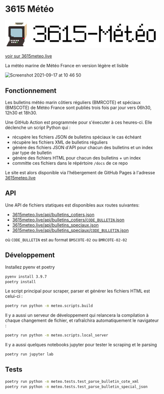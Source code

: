# 3615 Météo

![3615 Météo](https://raw.githubusercontent.com/adipasquale/3615meteo/main/static_assets/logo.png)

[voir sur 3615meteo.live](https://www.3615meteo.live)

La météo marine de Météo France en version légère et lisible

<img width="1099" alt="Screenshot 2021-09-17 at 10 46 50" src="https://user-images.githubusercontent.com/883348/133753567-f9eb5b00-7c21-4912-89d5-82a043406474.png">

## Fonctionnement

Les bulletins météo marin côtiers réguliers (BMRCOTE) et spéciaux (BMSCOTE) de Météo France sont publiés trois fois par jour vers 06h30, 12h30 et 18h30.

Une GitHub Action est programmée pour s'éxecuter à ces heures-ci. Elle déclenche un script Python qui :

- récupère les fichiers JSON de bulletins spéciaux le cas échéant
- récupère les fichiers XML de bulletins réguliers
- génère des fichiers JSON d'API pour chacun des bulletins et un index par type de bulletin
- génère des fichiers HTML pour chacun des bulletins + un index
- committe ces fichiers dans le répértoire `/docs` de ce repo

Le site est alors disponible via l'hébergement de GitHub Pages à l'adresse [3615meteo.live](https://www.3615meteo.live)

## API

Une API de fichiers statiques est disponibles aux routes suivantes:

- [3615meteo.live/api/bulletins_cotiers.json](https://3615meteo.live/api/bulletins_cotiers.json)
- [3615meteo.live/api/bulletins_cotiers/`CODE_BULLETIN`.json](https://3615meteo.live/api/bulletins_cotiers.json)
- [3615meteo.live/api/bulletins_speciaux.json](https://3615meteo.live/api/bulletins_speciaux.json)
- [3615meteo.live/api/bulletins_speciaux/`CODE_BULLETIN`.json](https://3615meteo.live/api/bulletins_speciaux.json)

où `CODE_BULLETIN` est au format `BMSCOTE-02` ou `BMRCOTE-02-02`

## Développement

Installez pyenv et poetry

```sh
pyenv install 3.9.7
poetry install
```

Le script principal pour scraper, parser et générer les fichiers HTML est celui-ci :

```sh
poetry run python -m meteo.scripts.build
```

Il y a aussi un serveur de développement qui relancera la compilation à chaque changement de fichier, et rafraîchira automatiquement le navigateur :

```sh
poetry run python -m meteo.scripts.local_server
```

Il y a aussi quelques notebooks jupyter pour tester le scraping et le parsing

```sh
poetry run jupyter lab
```

## Tests

```sh
poetry run python -m meteo.tests.test_parse_bulletin_cote_xml
poetry run python -m meteo.tests.test_parse_bulletin_special_json
```
